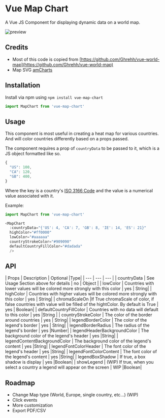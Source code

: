 # Vue Map Chart

A Vue JS Component for displaying dynamic data on a world map.

![preview](https://raw.githubusercontent.com/maguayo/vue-map-chart/master/preview/preview-world.png)


## Credits

- Most of this code is copied from [https://github.com/Ghrehh/vue-world-map](https://github.com/Ghrehh/vue-world-map)
- Map SVG [amCharts](https://www.amcharts.com/svg-maps/?map=world)


## Installation

Install via npm using `npm install vue-map-chart`
``` javascript
import MapChart from 'vue-map-chart'
```

## Usage

This component is most useful in creating a heat map for various countries. And
will color countries differently based on a props passed.

The component requires a prop of `countryData` to be passed to it, which is a JS
object formatted like so.

``` javascript
{
  "US": 100,
  "CA": 120,
  "GB": 400,
}
```

Where the key is a country's
[ISO 3166 Code](https://en.wikipedia.org/wiki/ISO_3166) and the value is a
numerical value associated with it.

Example:
``` javascript
import MapChart from 'vue-map-chart'

<MapChart
  :countryData="{'US': 4, 'CA': 7, 'GB': 8, 'IE': 14, 'ES': 21}"
  highColor="#ff0000"
  lowColor="#aaaaaa"
  countryStrokeColor="#909090"
  defaultCountryFillColor="#dadada"
  />
```

## API

| Props | Description | Optional |Type|
| --- | --- | --- |
| countryData | See Usage Section above for details  | no | Object |
| lowColor | Countries with lower values will be colored more strongly with this color | yes | String|
| highColor | Countries with higher values will be colored more strongly with this color | yes | String|
| chromaScaleOn |If True chromaScale of color, if false countries with value will be filled of the hightColor. By default is True | yes | Boolean|
| defaultCountryFillColor | Countries with no data will default to this color | yes |String |
| countryStrokeColor | The color of the border around countries | yes | String|
| legendBorderColor |  The color of the legend's border | yes | String|
| legendBorderRadius |  The radius of the legend's border | yes |Number|
| legendHeaderBackgroundColor |  The background color of the legend's header | yes |String|
| legendContentBackgroundColor |  The background color of the legend's content | yes |String|
| legendFontColorHeader |  The font color of the legend's header | yes |String|
| legendFontColorContent |  The font color of the legend's content | yes |String|
| legendBoxShadow |  If true, a box shadow is display | yes |Boolean|
| showLegend | (WIP) If true, when you select a country a legend will appear on the screen | WIP |Boolean|


## Roadmap
- Change Map type (World, Europe, single country, etc...) (WIP)
- Click events
- More customization
- Export PDF/CSV
